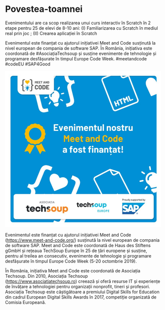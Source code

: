 # Povestea-toamnei
Evenimentului are ca scop realizarea unui curs interactiv în Scratch în 2 etape pentru 25 de elevi de 8-10 ani: (I) Familiarizarea cu Scratch în mediul real prin joc ; (II) Crearea aplicației în Scratch 

Evenimentul este finanțat cu ajutorul inițiativei Meet and Code susținută la nivel european de compania de software SAP. În România, inițiativa este coordonată de #AsociațiaTechsoup și susține evenimente de tehnologie și programare desfășurate în timpul Europe Code Week. #meetandcode #codeEU #SAP4Good

![Screenshot](https://github.com/Asociatia-calutii-nazdravani/Povestea-toamnei/blob/master/MAC_accept_.jpg)

Evenimentul este finanțat cu ajutorul inițiativei Meet and Code (https://www.meet-and-code.org/) susținută la nivel european de compania de software SAP. Meet and Code este coordonată de Haus des Stiftens gGmbH și rețeaua TechSoup Europe în 25 de țări europene și susține, pentru al treilea an consecutiv, evenimente de tehnologie și programare desfășurate în timpul Europe Code Week (5-20 octombrie 2019).
 
În România, inițiativa Meet and Code este coordonată de Asociația Techsoup. Din 2010, Asociația Techsoup (https://www.asociatiatechsoup.ro) creează și oferă resurse IT și experiențe de învățare a tehnologiei pentru organizații nonprofit, tineri și profesori. Asociația Techsoup este câștigătoare a premiului Digital Skills for Education din cadrul European Digital Skills Awards în 2017, competiție organizată de Comisia Europeană.



